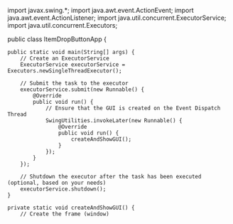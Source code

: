 import javax.swing.*;
import java.awt.event.ActionEvent;
import java.awt.event.ActionListener;
import java.util.concurrent.ExecutorService;
import java.util.concurrent.Executors;

public class ItemDropButtonApp {
    
    public static void main(String[] args) {
        // Create an ExecutorService
        ExecutorService executorService = Executors.newSingleThreadExecutor();
        
        // Submit the task to the executor
        executorService.submit(new Runnable() {
            @Override
            public void run() {
                // Ensure that the GUI is created on the Event Dispatch Thread
                SwingUtilities.invokeLater(new Runnable() {
                    @Override
                    public void run() {
                        createAndShowGUI();
                    }
                });
            }
        });
        
        // Shutdown the executor after the task has been executed (optional, based on your needs)
        executorService.shutdown();
    }

    private static void createAndShowGUI() {
        // Create the frame (window)

